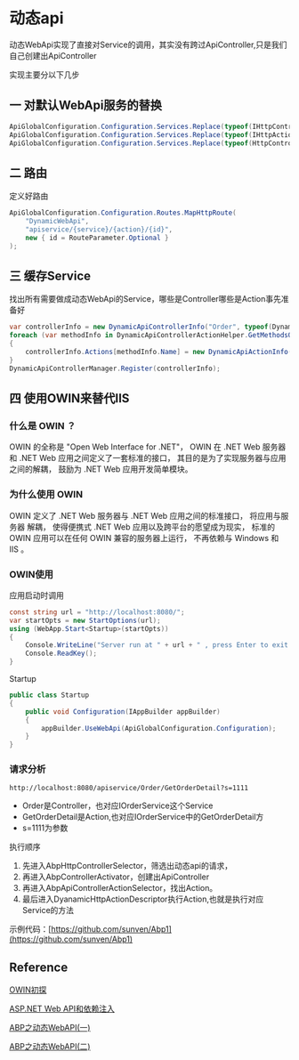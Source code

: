 # 动态api

动态WebApi实现了直接对Service的调用，其实没有跨过ApiController,只是我们自己创建出ApiController

实现主要分以下几步

## 一 对默认WebApi服务的替换

```csharp
ApiGlobalConfiguration.Configuration.Services.Replace(typeof(IHttpControllerSelector), new AbpHttpControllerSelector(ApiGlobalConfiguration.Configuration));
ApiGlobalConfiguration.Configuration.Services.Replace(typeof(IHttpActionSelector), new AbpApiControllerActionSelector());
ApiGlobalConfiguration.Configuration.Services.Replace(typeof(HttpControllerActivator), new AbpControllerActivator());
```

## 二 路由

定义好路由

```csharp
ApiGlobalConfiguration.Configuration.Routes.MapHttpRoute(
    "DynamicWebApi",
    "apiservice/{service}/{action}/{id}",
    new { id = RouteParameter.Optional }
);
```

## 三 缓存Service

找出所有需要做成动态WebApi的Service，哪些是Controller哪些是Action事先准备好

```csharp
var controllerInfo = new DynamicApiControllerInfo("Order", typeof(DynamicApiController<IOrderService>));
foreach (var methodInfo in DynamicApiControllerActionHelper.GetMethodsOfType(typeof(IOrderService)))
{
    controllerInfo.Actions[methodInfo.Name] = new DynamicApiActionInfo(methodInfo.Name, HttpMethod.Get, methodInfo);
}
DynamicApiControllerManager.Register(controllerInfo);
```

## 四 使用OWIN来替代IIS

### 什么是 OWIN ？

OWIN 的全称是 "Open Web Interface for .NET"， OWIN 在 .NET Web 服务器和 .NET Web 应用之间定义了一套标准的接口， 其目的是为了实现服务器与应用之间的解耦， 鼓励为 .NET Web 应用开发简单模块。

### 为什么使用 OWIN

OWIN 定义了 .NET Web 服务器与 .NET Web 应用之间的标准接口， 将应用与服务器 解耦， 使得便携式 .NET Web 应用以及跨平台的愿望成为现实， 标准的 OWIN 应用可以在任何 OWIN 兼容的服务器上运行， 不再依赖与 Windows 和 IIS 。

### OWIN使用

应用启动时调用

```csharp
const string url = "http://localhost:8080/";
var startOpts = new StartOptions(url);
using (WebApp.Start<Startup>(startOpts))
{
    Console.WriteLine("Server run at " + url + " , press Enter to exit.");
    Console.ReadKey();
}

```

Startup

```csharp
public class Startup
{
    public void Configuration(IAppBuilder appBuilder)
    {
        appBuilder.UseWebApi(ApiGlobalConfiguration.Configuration);
    }
}
```

### 请求分析

`http://localhost:8080/apiservice/Order/GetOrderDetail?s=1111`

- Order是Controller，也对应IOrderService这个Service
- GetOrderDetail是Action,也对应IOrderService中的GetOrderDetail方
- s=1111为参数

执行顺序

1. 先进入AbpHttpControllerSelector，筛选出动态api的请求，
2. 再进入AbpControllerActivator，创建出ApiController
3. 再进入AbpApiControllerActionSelector，找出Action。
4. 最后进入DyanamicHttpActionDescriptor执行Action,也就是执行对应Service的方法

示例代码：[https://github.com/sunven/Abp1](https://github.com/sunven/Abp1)

## Reference

[OWIN初探](http://blog.csdn.net/linux7985/article/details/44079103)

[ASP.NET Web API和依赖注入](http://www.cnblogs.com/shanyou/archive/2012/10/19/2730380.html)

[ABP之动态WebAPI(一)](http://www.cnblogs.com/gangtianci/p/4691150.html)

[ABP之动态WebAPI(二)](http://www.cnblogs.com/gangtianci/p/4694628.html)
